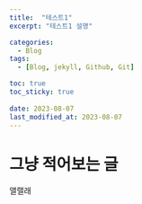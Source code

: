 ```yaml
---
title:  "테스트1"
excerpt: "테스트1 설명"

categories:
  - Blog
tags:
  - [Blog, jekyll, Github, Git]

toc: true
toc_sticky: true
 
date: 2023-08-07
last_modified_at: 2023-08-07
---
```

# 그냥 적어보는 글
앨랠래
